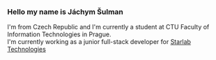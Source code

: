 ### Hello my name is Jáchym Šulman

I'm from Czech Republic and I'm currently a student at CTU Faculty of Information Technologies in Prague.<br>
I'm currently working as a junior full-stack developer for [Starlab Technologies](https://www.starlab.cz/)
